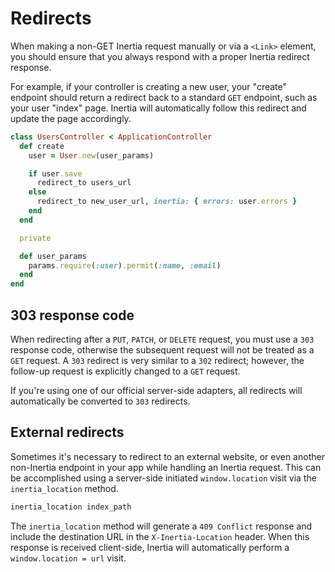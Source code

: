 # Redirects

When making a non-GET Inertia request manually or via a `<Link>` element, you should ensure that you always respond with a proper Inertia redirect response.

For example, if your controller is creating a new user, your "create" endpoint should return a redirect back to a standard `GET` endpoint, such as your user "index" page. Inertia will automatically follow this redirect and update the page accordingly.

```ruby
class UsersController < ApplicationController
  def create
    user = User.new(user_params)

    if user.save
      redirect_to users_url
    else
      redirect_to new_user_url, inertia: { errors: user.errors }
    end
  end

  private

  def user_params
    params.require(:user).permit(:name, :email)
  end
end
```

## 303 response code

When redirecting after a `PUT`, `PATCH`, or `DELETE` request, you must use a `303` response code, otherwise the subsequent request will not be treated as a `GET` request. A `303` redirect is very similar to a `302` redirect; however, the follow-up request is explicitly changed to a `GET` request.

If you're using one of our official server-side adapters, all redirects will automatically be converted to `303` redirects.

## External redirects

Sometimes it's necessary to redirect to an external website, or even another non-Inertia endpoint in your app while handling an Inertia request. This can be accomplished using a server-side initiated `window.location` visit via the `inertia_location` method.

```ruby
inertia_location index_path
```

The `inertia_location` method will generate a `409 Conflict` response and include the destination URL in the `X-Inertia-Location` header. When this response is received client-side, Inertia will automatically perform a `window.location = url` visit.
